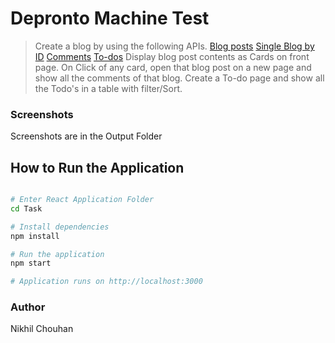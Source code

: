 # Depronto Machine Test

> Create a blog by using the following APIs. [Blog posts](https://jsonplaceholder.typicode.com/posts) 
[Single Blog by ID](https://jsonplaceholder.typicode.com/posts/1) 
[Comments](https://jsonplaceholder.typicode.com/comments) 
[To-dos](https://jsonplaceholder.typicode.com/todos) 
> Display blog post contents as Cards on front page.
> On Click of any card, open that blog post on a new page and show all the comments of that blog.
> Create a To-do page and show all the Todo's in a table with filter/Sort.

### Screenshots
Screenshots are in the Output Folder

## How to Run the Application

``` bash

# Enter React Application Folder
cd Task

# Install dependencies
npm install

# Run the application
npm start

# Application runs on http://localhost:3000
```

### Author

Nikhil Chouhan

